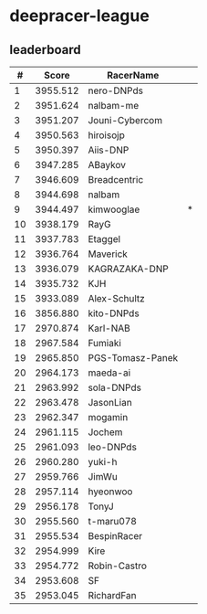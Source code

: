 # deepracer-league

## leaderboard

<!-- leaderboard -->
| # | Score | RacerName |   |
| - | ----- | --------- | - |
| 1 | 3955.512 | nero-DNPds | |
| 2 | 3951.624 | nalbam-me | |
| 3 | 3951.207 | Jouni-Cybercom | |
| 4 | 3950.563 | hiroisojp | |
| 5 | 3950.397 | Aiis-DNP | |
| 6 | 3947.285 | ABaykov | |
| 7 | 3946.609 | Breadcentric | |
| 8 | 3944.698 | nalbam | |
| 9 | 3944.497 | kimwooglae | * |
| 10 | 3938.179 | RayG | |
| 11 | 3937.783 | Etaggel | |
| 12 | 3936.764 | Maverick | |
| 13 | 3936.079 | KAGRAZAKA-DNP | |
| 14 | 3935.732 | KJH | |
| 15 | 3933.089 | Alex-Schultz | |
| 16 | 3856.880 | kito-DNPds | |
| 17 | 2970.874 | Karl-NAB | |
| 18 | 2967.584 | Fumiaki | |
| 19 | 2965.850 | PGS-Tomasz-Panek | |
| 20 | 2964.173 | maeda-ai | |
| 21 | 2963.992 | sola-DNPds | |
| 22 | 2963.478 | JasonLian | |
| 23 | 2962.347 | mogamin | |
| 24 | 2961.115 | Jochem | |
| 25 | 2961.093 | leo-DNPds | |
| 26 | 2960.280 | yuki-h | |
| 27 | 2959.766 | JimWu | |
| 28 | 2957.114 | hyeonwoo | |
| 29 | 2956.178 | TonyJ | |
| 30 | 2955.560 | t-maru078 | |
| 31 | 2955.534 | BespinRacer | |
| 32 | 2954.999 | Kire | |
| 33 | 2954.772 | Robin-Castro | |
| 34 | 2953.608 | SF | |
| 35 | 2953.045 | RichardFan | |
